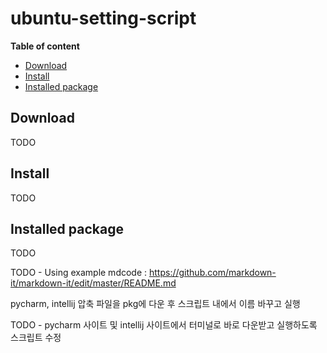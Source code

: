 # ubuntu-setting-script


__Table of content__

- [Download](#download)
- [Install](#install)
- [Installed package](#installed-package)

## Download

TODO



## Install

TODO


## Installed package

TODO



TODO - Using example mdcode : https://github.com/markdown-it/markdown-it/edit/master/README.md

pycharm, intellij 압축 파일을 pkg에 다운 후 스크립트 내에서 이름 바꾸고 실행


TODO - pycharm 사이트 및 intellij 사이트에서 터미널로 바로 다운받고 실행하도록 스크립트 수정

